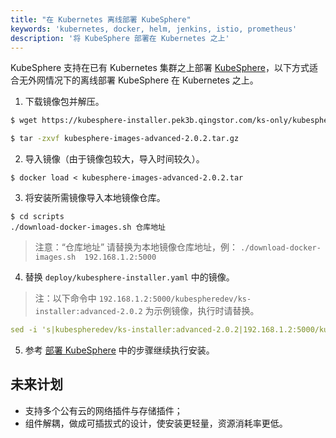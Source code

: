 ```yaml
---
title: "在 Kubernetes 离线部署 KubeSphere"
keywords: 'kubernetes, docker, helm, jenkins, istio, prometheus'
description: '将 KubeSphere 部署在 Kubernetes 之上'
---
```


KubeSphere 支持在已有 Kubernetes 集群之上部署 [KubeSphere](https://kubesphere.io/)，以下方式适合无外网情况下的离线部署 KubeSphere 在 Kubernetes 之上。

1. 下载镜像包并解压。

```bash
$ wget https://kubesphere-installer.pek3b.qingstor.com/ks-only/kubesphere-images-advanced-2.0.2.tar.gz
```

```bash
$ tar -zxvf kubesphere-images-advanced-2.0.2.tar.gz
```

2. 导入镜像（由于镜像包较大，导入时间较久）。

```
$ docker load < kubesphere-images-advanced-2.0.2.tar
```

3. 将安装所需镜像导入本地镜像仓库。

```
$ cd scripts
./download-docker-images.sh 仓库地址
```

> 注意：“仓库地址” 请替换为本地镜像仓库地址，例： `./download-docker-images.sh  192.168.1.2:5000`
   
4. 替换 `deploy/kubesphere-installer.yaml` 中的镜像。

> 注：以下命令中 `192.168.1.2:5000/kubespheredev/ks-installer:advanced-2.0.2` 为示例镜像，执行时请替换。

```yaml
sed -i 's|kubespheredev/ks-installer:advanced-2.0.2|192.168.1.2:5000/kubespheredev/ks-installer:advanced-2.0.2|g' deploy/kubesphere-installer.yaml
```

5. 参考 [部署 KubeSphere](../install-on-k8s/#部署-kubesphere) 中的步骤继续执行安装。

## 未来计划

- 支持多个公有云的网络插件与存储插件；
- 组件解耦，做成可插拔式的设计，使安装更轻量，资源消耗率更低。
